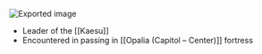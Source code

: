 ![Exported image](Exported%20image%2020240830122648-0.png)

- Leader of the [[Kaesu]]
- Encountered in passing in [[Opalia (Capitol – Center)]] fortress